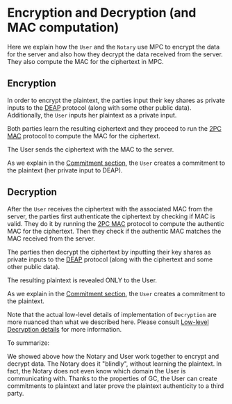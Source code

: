 # Encryption and Decryption (and MAC computation)

Here we explain how the `User` and the `Notary` use MPC to encrypt the data for the server and also how they decrypt the data received from the server. They also compute the MAC for the ciphertext in MPC.

## Encryption

In order to encrypt the plaintext, the parties input their key shares as private inputs to the [DEAP](/building_blocks/deap_deferred.md) protocol (along with some other public data). Additionally, the `User` inputs her plaintext as a private input.

Both parties learn the resulting ciphertext and they proceed to run the [2PC MAC](/protocol/2pc/mac.md) protocol to compute the MAC for the ciphertext.

The User sends the ciphertext with the MAC to the server.

As we explain in the [Commitment section](/protocol/notarization/commitment2.md), the `User` creates a commitment to the plaintext (her private input to DEAP).


## Decryption

After the `User` receives the ciphertext with the associated MAC from the server, the parties first authenticate the ciphertext by checking if MAC is valid. They do it by running the [2PC MAC](/protocol/2pc/mac.md) protocol to compute the authentic MAC for the ciphertext. Then they check if the authentic MAC matches the MAC received from the server.

The parties then decrypt the ciphertext by inputting their key shares as private inputs to the [DEAP](/building_blocks/deap_deferred.md) protocol (along with the ciphertext and some other public data).

The resulting plaintext is revealed ONLY to the User.

As we explain in the [Commitment section](/protocol/notarization/commitment2.md), the `User` creates a commitment to the plaintext. 

Note that the actual low-level details of implementation of `Decryption` are more nuanced than what we described here. Please consult [Low-level Decryption details](/protocol/notarization/encryption.md) for more information.



To summarize:

We showed above how the Notary and User work together to encrypt and decrypt data. The Notary does it "blindly", without learning the plaintext. In fact, the Notary does not even know which domain the User is communicating with.
Thanks to the properties of GC, the User can create commitments to plaintext and later prove the plaintext authenticity to a third party.
